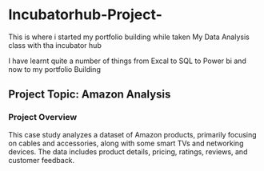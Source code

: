 # Incubatorhub-Project-

This is where i started my portfolio building while taken My Data Analysis class with tha incubator hub

I have learnt quite a number of things from Excal to SQL to Power bi and now to my portfolio Building

## Project Topic: Amazon Analysis
### Project Overview

This case study analyzes a dataset of Amazon products, primarily focusing on cables and accessories, along with some smart TVs and networking devices. The data includes product details, pricing, ratings, reviews, and customer feedback.
